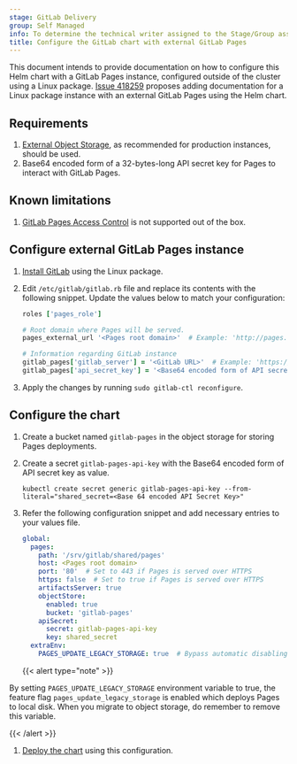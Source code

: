 ```yaml
---
stage: GitLab Delivery
group: Self Managed
info: To determine the technical writer assigned to the Stage/Group associated with this page, see https://handbook.gitlab.com/handbook/product/ux/technical-writing/#assignments
title: Configure the GitLab chart with external GitLab Pages
---
```


This document intends to provide documentation on how to configure this Helm
chart with a GitLab Pages instance, configured outside of the cluster using a Linux package.
[Issue 418259](https://gitlab.com/gitlab-org/gitlab/-/issues/418259) proposes adding documentation for a Linux package instance with an external
GitLab Pages using the Helm chart.

## Requirements

1. [External Object Storage](../external-object-storage/_index.md), as
   recommended for production instances, should be used.
1. Base64 encoded form of a 32-bytes-long API secret key for Pages to interact
   with GitLab Pages.

## Known limitations

1. [GitLab Pages Access Control](https://docs.gitlab.com/user/project/pages/pages_access_control/)
   is not supported out of the box.

## Configure external GitLab Pages instance

1. [Install GitLab](https://about.gitlab.com/install/) using the Linux
   package.

1. Edit `/etc/gitlab/gitlab.rb` file and replace its contents with the
   following snippet. Update the values below to match your configuration:

   ```ruby
   roles ['pages_role']

   # Root domain where Pages will be served.
   pages_external_url '<Pages root domain>'  # Example: 'http://pages.example.io'

   # Information regarding GitLab instance
   gitlab_pages['gitlab_server'] = '<GitLab URL>'  # Example: 'https://gitlab.example.com'
   gitlab_pages['api_secret_key'] = '<Base64 encoded form of API secret key>'
   ```

1. Apply the changes by running `sudo gitlab-ctl reconfigure`.

## Configure the chart

1. Create a bucket named `gitlab-pages` in the object storage for storing Pages
   deployments.

1. Create a secret `gitlab-pages-api-key` with the Base64 encoded form of API
   secret key as value.

   ```shell
   kubectl create secret generic gitlab-pages-api-key --from-literal="shared_secret=<Base 64 encoded API Secret Key>"
   ```

1. Refer the following configuration snippet and add necessary entries to your
   values file.

   ```yaml
   global:
     pages:
       path: '/srv/gitlab/shared/pages'
       host: <Pages root domain>
       port: '80'  # Set to 443 if Pages is served over HTTPS
       https: false  # Set to true if Pages is served over HTTPS
       artifactsServer: true
       objectStore:
         enabled: true
         bucket: 'gitlab-pages'
       apiSecret:
         secret: gitlab-pages-api-key
         key: shared_secret
     extraEnv:
       PAGES_UPDATE_LEGACY_STORAGE: true  # Bypass automatic disabling of disk storage
   ```

   {{< alert type="note" >}}

By setting `PAGES_UPDATE_LEGACY_STORAGE` environment variable to true,
   the feature flag `pages_update_legacy_storage` is enabled which deploys Pages
   to local disk. When you migrate to object storage, do remember to remove this
   variable.

   {{< /alert >}}

1. [Deploy the chart](../../installation/deployment.md#deploy-using-helm)
   using this configuration.
